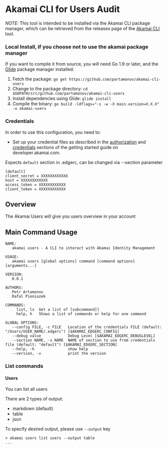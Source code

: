 # Akamai CLI for Users Audit
*NOTE:* This tool is intended to be installed via the Akamai CLI package manager, which can be retrieved from the releases page of the [Akamai CLI](https://github.com/akamai/cli) tool.

### Local Install, if you choose not to use the akamai package manager
If you want to compile it from source, you will need Go 1.9 or later, and the [Glide](https://glide.sh) package manager installed:
1. Fetch the package:
   `go get https://github.com/partamonov/akamai-cli-users`
1. Change to the package directory:
   `cd $GOPATH/src/github.com/partamonov/akamai-cli-users`
1. Install dependencies using Glide:
   `glide install`
1. Compile the binary:
   `go build -ldflags="-s -w -X main.version=X.X.X" -o akamai-users`

### Credentials
In order to use this configuration, you need to:
* Set up your credential files as described in the [authorization](https://developer.akamai.com/introduction/Prov_Creds.html) and [credentials](https://developer.akamai.com/introduction/Conf_Client.html) sections of the getting started guide on developer.akamai.com.

Expects `default` section in .edgerc, can be changed via --section parameter

```
[default]
client_secret = XXXXXXXXXXXX
host = XXXXXXXXXXXX
access_token = XXXXXXXXXXXX
client_token = XXXXXXXXXXXX
```

## Overview
The Akamai Users will give you users overview in your account

## Main Command Usage
```shell
NAME:
   akamai users - A CLI to interact with Akamai Identity Management

USAGE:
   akamai users [global options] command [command options] [arguments...]

VERSION:
   0.0.1

AUTHORS:
   Petr Artamonov
   Rafal Pieniazek

COMMANDS:
     list, ls  Get a list of [subcommand]]
     help, h   Shows a list of commands or help for one command

GLOBAL OPTIONS:
   --config FILE, -c FILE   Location of the credentials FILE (default: "/Users/USER_NAME/.edgerc") [$AKAMAI_EDGERC_CONFIG]
   --debug value            Debug Level [$AKAMAI_EDGERC_DEBUGLEVEL]
   --section NAME, -s NAME  NAME of section to use from credentials file (default: "default") [$AKAMAI_EDGERC_SECTION]
   --help, -h               show help
   --version, -v            print the version
```

### List commands

#### Users

You can list all users

There are 2 types of output:

* markdown (default)
* table
* json

To specify desired output, please use `--output` key

```shell
> akamai users list users --output table
...
```

